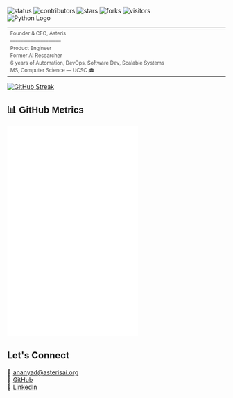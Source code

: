 <p align="left">
  <img src="https://img.shields.io/badge/status-updating-93e9be" alt="status" />
  <img src="https://img.shields.io/badge/contributors-3-C3B1E1" alt="contributors" />
  <img src="https://img.shields.io/badge/stars-0-F4A9C8" alt="stars" />
  <img src="https://img.shields.io/badge/forks-0-A8C0FF" alt="forks" />
  <img src="https://visitor-badge.laobi.icu/badge?page_id=ananyadd.ananyadd&color=EAD7D1" alt="visitors" />
  &nbsp;&nbsp;&nbsp;&nbsp;&nbsp;&nbsp;&nbsp;&nbsp;&nbsp;&nbsp;&nbsp;&nbsp;&nbsp;&nbsp;&nbsp;&nbsp;&nbsp;&nbsp;&nbsp;&nbsp;
  <img src="https://upload.wikimedia.org/wikipedia/commons/c/c3/Python-logo-notext.svg" width="60" alt="Python Logo" />
</p>

</p>

</p>

<table border="0" width="100%">
  <tr>
    <td align="left" valign="top" width="50%">
      <small>
      <span style="color:#4E4E4E">Founder & CEO, Asteris</span><br>
      <span style="color:#4E4E4E">––––––––––––––––––––</span><br>
      <span style="color:#4E4E4E">Product Engineer</span><br>
      <span style="color:#4E4E4E">Former AI Researcher</span><br>
      <span style="color:#4E4E4E">6 years of Automation, DevOps, Software Dev, Scalable Systems</span><br>
      <span style="color:#4E4E4E">MS, Computer Science — UCSC 🎓</span>
      </small>
    </td>
  </tr>
</table>



</small>
</p>

</p>

[![GitHub Streak](https://streak-stats.demolab.com?user=ananyadd&theme=rose)](https://git.io/streak-stats)


<h2 style="font-family: 'Ubuntu', sans-serif;">📊 GitHub Metrics</h2>

<img src="https://raw.githubusercontent.com/ananyadd/ananyadd/main/github-metrics.svg?v=4" width="60%" />


## Let's Connect

📧 [ananyad@asterisai.org](mailto:ananyad@asterisai.org)  
🔗 [GitHub]([https://github.com/ananyadd])  
💼 [LinkedIn]([https://www.linkedin.com/in/ananya-das-a3016059/])




